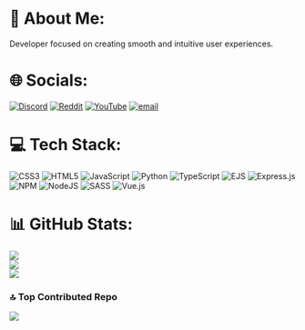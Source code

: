 # 💫 About Me:

Developer focused on creating smooth and intuitive user experiences.

# 🌐 Socials:

[![Discord](https://img.shields.io/badge/Discord-%237289DA.svg?logo=discord&logoColor=white)](https://discord.gg/https://discord.gg/Hb7m4caN) [![Reddit](https://img.shields.io/badge/Reddit-%23FF4500.svg?logo=Reddit&logoColor=white)](https://reddit.com/user/Alfakynz) [![YouTube](https://img.shields.io/badge/YouTube-%23FF0000.svg?logo=YouTube&logoColor=white)](https://youtube.com/@@Alfakynz) [![email](https://img.shields.io/badge/Email-D14836?logo=gmail&logoColor=white)](mailto:alfakynz.nyxaeris@gmail.com)

# 💻 Tech Stack:

![CSS3](https://img.shields.io/badge/css3-%231572B6.svg?style=for-the-badge&logo=css3&logoColor=white)
![HTML5](https://img.shields.io/badge/html5-%23E34F26.svg?style=for-the-badge&logo=html5&logoColor=white)
![JavaScript](https://img.shields.io/badge/javascript-%23323330.svg?style=for-the-badge&logo=javascript&logoColor=%23F7DF1E)
![Python](https://img.shields.io/badge/python-3670A0?style=for-the-badge&logo=python&logoColor=ffdd54)
![TypeScript](https://img.shields.io/badge/typescript-%23007ACC.svg?style=for-the-badge&logo=typescript&logoColor=white)
![EJS](https://img.shields.io/badge/ejs-%23B4CA65.svg?style=for-the-badge&logo=ejs&logoColor=black)
![Express.js](https://img.shields.io/badge/express.js-%23404d59.svg?style=for-the-badge&logo=express&logoColor=%2361DAFB)
![NPM](https://img.shields.io/badge/NPM-%23CB3837.svg?style=for-the-badge&logo=npm&logoColor=white)
![NodeJS](https://img.shields.io/badge/node.js-6DA55F?style=for-the-badge&logo=node.js&logoColor=white)
![SASS](https://img.shields.io/badge/SASS-hotpink.svg?style=for-the-badge&logo=SASS&logoColor=white)
![Vue.js](https://img.shields.io/badge/vue.js-%2335495e.svg?style=for-the-badge&logo=vuedotjs&logoColor=%234FC08D)

# 📊 GitHub Stats:

![](https://github-readme-stats.vercel.app/api?username=Alfakynz&theme=github_dark&hide_border=true&include_all_commits=true&count_private=true)<br/>
![](https://nirzak-streak-stats.vercel.app/?user=Alfakynz&theme=github_dark&hide_border=true)<br/>
![](https://github-readme-stats.vercel.app/api/top-langs/?username=Alfakynz&theme=github_dark&hide_border=true&include_all_commits=true&count_private=true&layout=compact)

### 🔝 Top Contributed Repo

![](https://github-contributor-stats.vercel.app/api?username=Alfakynz&limit=5&theme=github_dark&combine_all_yearly_contributions=true)

<!-- Proudly created with GPRM ( https://gprm.itsvg.in ) -->

